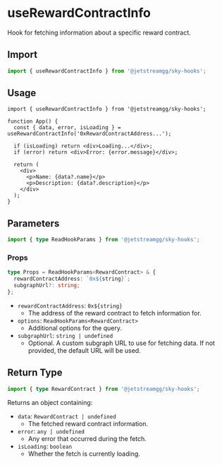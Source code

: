 # useRewardContractInfo

Hook for fetching information about a specific reward contract.

## Import

```ts
import { useRewardContractInfo } from '@jetstreamgg/sky-hooks';
```

## Usage

```tsx
import { useRewardContractInfo } from '@jetstreamgg/sky-hooks';

function App() {
  const { data, error, isLoading } = useRewardContractInfo('0xRewardContractAddress...');

  if (isLoading) return <div>Loading...</div>;
  if (error) return <div>Error: {error.message}</div>;

  return (
    <div>
      <p>Name: {data?.name}</p>
      <p>Description: {data?.description}</p>
    </div>
  );
}
```

## Parameters

```ts
import { type ReadHookParams } from '@jetstreamgg/sky-hooks';
```

### Props

```ts
type Props = ReadHookParams<RewardContract> & {
  rewardContractAddress: `0x${string}`;
  subgraphUrl?: string;
};
```

- `rewardContractAddress`: `0x${string}`
  - The address of the reward contract to fetch information for.
- `options`: `ReadHookParams<RewardContract>`
  - Additional options for the query.
- `subgraphUrl`: `string | undefined`
  - Optional. A custom subgraph URL to use for fetching data. If not provided, the default URL will be used.

## Return Type

```ts
import { type RewardContract } from '@jetstreamgg/sky-hooks';
```

Returns an object containing:

- `data`: `RewardContract | undefined`
  - The fetched reward contract information.
- `error`: `any | undefined`
  - Any error that occurred during the fetch.
- `isLoading`: `boolean`
  - Whether the fetch is currently loading.
